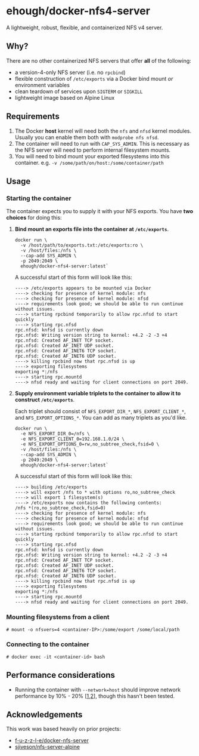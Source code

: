 # ehough/docker-nfs4-server

A lightweight, robust, flexible, and containerized NFS v4 server.

## Why?

There are no other containerized NFS servers that offer **all** of the following:

- a version-4-only NFS server (i.e. no `rpcbind`)
- flexible construction of `/etc/exports` via a Docker bind mount *or* environment variables
- clean teardown of services upon `SIGTERM` or `SIGKILL`
- lightweight image based on Alpine Linux

## Requirements

1. The Docker **host** kernel will need both the `nfs` and `nfsd` kernel modules. Usually you can enable them both with `modprobe nfs nfsd`.
1. The container will need to run with `CAP_SYS_ADMIN`. This is necessary as the NFS server will need to perform internal filesystem mounts.
1. You will need to bind mount your exported filesystems into this container. e.g. `-v /some/path/on/host:/some/container/path`

## Usage

### Starting the container

The container expects you to supply it with your NFS exports. You have **two choices** for doing this:

1. **Bind mount an exports file into the container at `/etc/exports`**.

       docker run \
         -v /host/path/to/exports.txt:/etc/exports:ro \
         -v /host/files:/nfs \
         --cap-add SYS_ADMIN \
         -p 2049:2049 \
         ehough/docker-nfs4-server:latest`
         
   A successful start of this form will look like this:
   
       ----> /etc/exports appears to be mounted via Docker
       ----> checking for presence of kernel module: nfs
       ----> checking for presence of kernel module: nfsd
       ----> requirements look good; we should be able to run continue without issues.
       ----> starting rpcbind temporarily to allow rpc.nfsd to start quickly
       ----> starting rpc.nfsd
       rpc.nfsd: knfsd is currently down
       rpc.nfsd: Writing version string to kernel: +4.2 -2 -3 +4
       rpc.nfsd: Created AF_INET TCP socket.
       rpc.nfsd: Created AF_INET UDP socket.
       rpc.nfsd: Created AF_INET6 TCP socket.
       rpc.nfsd: Created AF_INET6 UDP socket.
       ----> killing rpcbind now that rpc.nfsd is up
       ----> exporting filesystems
       exporting *:/nfs
       ----> starting rpc.mountd
       ----> nfsd ready and waiting for client connections on port 2049.
         
1. **Supply environment variable triplets to the container to allow it to construct `/etc/exports`**.

    Each triplet should consist of `NFS_EXPORT_DIR_*`, `NFS_EXPORT_CLIENT_*`, and `NFS_EXPORT_OPTIONS_*`. You can add as many triplets as you'd like.

       docker run \
         -e NFS_EXPORT_DIR_0=/nfs \
         -e NFS_EXPORT_CLIENT_0=192.168.1.0/24 \
         -e NFS_EXPORT_OPTIONS_0=rw,no_subtree_check,fsid=0 \
         -v /host/files:/nfs \
         --cap-add SYS_ADMIN \
         -p 2049:2049 \
         ehough/docker-nfs4-server:latest`
         
   A successful start of this form will look like this:

       ----> building /etc/exports
       ----> will export /nfs to * with options ro,no_subtree_check
       ----> will export 1 filesystem(s)
       ----> /etc/exports now contains the following contents:
       /nfs *(ro,no_subtree_check,fsid=0)
       ----> checking for presence of kernel module: nfs
       ----> checking for presence of kernel module: nfsd
       ----> requirements look good; we should be able to run continue without issues.
       ----> starting rpcbind temporarily to allow rpc.nfsd to start quickly
       ----> starting rpc.nfsd
       rpc.nfsd: knfsd is currently down
       rpc.nfsd: Writing version string to kernel: +4.2 -2 -3 +4
       rpc.nfsd: Created AF_INET TCP socket.
       rpc.nfsd: Created AF_INET UDP socket.
       rpc.nfsd: Created AF_INET6 TCP socket.
       rpc.nfsd: Created AF_INET6 UDP socket.
       ----> killing rpcbind now that rpc.nfsd is up
       ----> exporting filesystems
       exporting *:/nfs
       ----> starting rpc.mountd
       ----> nfsd ready and waiting for client connections on port 2049.

### Mounting filesystems from a client

`# mount -o nfsvers=4 <container-IP>:/some/export /some/local/path`

### Connecting to the container

`# docker exec -it <container-id> bash`

## Performance considerations

- Running the container with `--network=host` should improve network performance by 10% - 20% [[1](https://jtway.co/docker-network-performance-b95bce32b4b9),[2](https://www.percona.com/blog/2016/08/03/testing-docker-multi-host-network-performance/)], though this hasn't been tested.

## Acknowledgements

This work was based heavily on prior projects:

- [f-u-z-z-l-e/docker-nfs-server](https://github.com/f-u-z-z-l-e/docker-nfs-server)
- [sjiveson/nfs-server-alpine](https://github.com/sjiveson/nfs-server-alpine)
